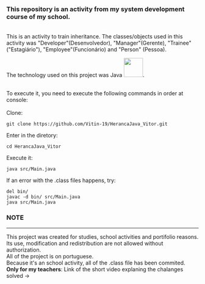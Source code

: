 <h3>This repository is an activity from my system development course of my school.</h3><br>
This is an activity to train inheritance. The classes/objects used in this activity was "Developer"(Desenvolvedor), "Manager"(Gerente), "Trainee"("Estagiário"), "Employee"(Funcionário) and "Person"
(Pessoa).<br>


The technology used on this project was Java
<img src="https://cdn.jsdelivr.net/gh/devicons/devicon/icons/java/java-original.svg" width="50" height="50"/>.<br><br>

To execute it, you need to execute the following commands in order at console:<br><br>
Clone:
```shel
git clone https://github.com/Vitin-19/HerancaJava_Vitor.git
```
Enter in the diretory:
```shel
cd HerancaJava_Vitor
```
Execute it: 
```shel
java src/Main.java
```
If an error with the .class files happens, try:
```shel
del bin/
javac -d bin/ src/Main.java
java src/Main.java
```

<h3>NOTE</h3>
<hr>
This project was created for studies, school activities and portifolio reasons. Its use, modification and redistribution are not allowed without authorization.<br>
All of the project is on portuguese.<br>
Because it's an school activity, all of the .class file has been commited.<br>
<b>Only for my teachers</b>: Link of the short video explaning the chalanges solved -> 
